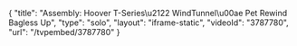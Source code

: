 {
    "title": "Assembly: Hoover T-Series\u2122 WindTunnel\u00ae Pet Rewind Bagless Up",
    "type": "solo",
    "layout": "iframe-static",
    "videoId": "3787780",
    "url": "\/tvpembed\/3787780"
}